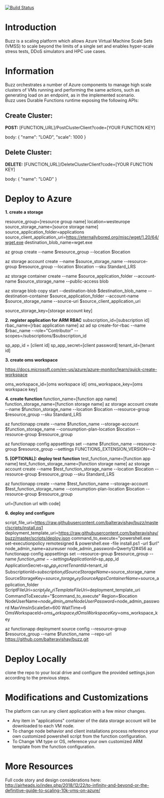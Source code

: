 [![Build Status](https://abalterteam.visualstudio.com/LoadGenerator/_apis/build/status/LoadGenerator-ASP.NET-CI%20(1)?branchName=master)](https://abalterteam.visualstudio.com/LoadGenerator/_build/latest?definitionId=50?branchName=master)

# Introduction

Buzz is a scaling platform which allows Azure Virtual Machine Scale Sets (VMSS) to scale beyond the limits of a single set and enables hyper-scale stress tests, DDoS simulators and HPC use cases.

# Information

Buzz orchestrates a number of Azure components to manage high scale clusters of VMs running and performing the same actions, such as generating load on an endpoint, as in the implemented scenario.  
Buzz uses Durable Functions runtime exposing the following APIs:

## Create Cluster: 

**POST:** [FUNCTION_URL]/PostClusterClient?code=[YOUR FUNCTION KEY]

body:
{
    "name": "LOAD",
    "scale": 1000
}

## Delete Cluster: 

**DELETE:** [FUNCTION_URL]/DeleteClusterClient?code=[YOUR FUNCTION KEY]

body:
{
    "name": "LOAD"
}

# Deploy to Azure

**1. create a storage**

resource_group=[resource group name]
location=westeurope
source_storage_name=[source storage name]
source_application_folder=applications
source_client_application_uri=https://eternallybored.org/misc/wget/1.20/64/wget.exe
destination_blob_name=wget.exe

az group create --name $resource_group --location $location

az storage account create --name $source_storage_name --resource-group $resource_group --location $location --sku Standard_LRS

az storage container create --name $source_application_folder --account-name $source_storage_name --public-access blob

az storage blob copy start --destination-blob $destination_blob_name --destination-container $source_application_folder --account-name $source_storage_name --source-uri $source_client_application_uri

source_storage_key=[storage account key]

**2. register application for ARM RBAC**
subscription_id=[subscription id]
rbac_name=[rbac application name]
az ad sp create-for-rbac --name $rbac_name --role="Contributor" --scopes=/subscriptions/$subscription_id

sp_app_id = [client id]
sp_app_secret=[client password]
tenant_id=[tenant id]

**3. create oms workspace**

https://docs.microsoft.com/en-us/azure/azure-monitor/learn/quick-create-workspace

oms_workspace_id=[oms workspace id]
oms_workspace_key=[oms workspace key]

**4. create function**
function_name=[function app name]
function_storage_name=[function storage name]
az storage account create --name $function_storage_name --location $location --resource-group $resource_group --sku Standard_LRS

az functionapp create --name $function_name --storage-account $function_storage_name --consumption-plan-location $location --resource-group $resource_group 

az functionapp config appsettings set --name $function_name  --resource-group $resource_group --settings FUNCTIONS_EXTENSION_VERSION=~2

**5. [OPTIONAL]: deploy test function**
test_function_name=[function app name]
test_function_storage_name=[function storage name]
az storage account create --name $test_function_storage_name --location $location --resource-group $resource_group --sku Standard_LRS

az functionapp create --name $test_function_name --storage-account $test_function_storage_name --consumption-plan-location $location --resource-group $resource_group 

url=[function url with code]

**6. deploy and configure**

script_file_uri=https://raw.githubusercontent.com/balteravishay/buzz/master/scripts/install.ps1
deployment_template_uri=https://raw.githubusercontent.com/balteravishay/buzz/master/scripts/deploy.json
command_to_execute="powershell.exe set-executionpolicy remotesigned & powershell.exe -file install.ps1 -url $url"
node_admin_name=azureuser
node_admin_password=Qwerty12#456
az functionapp config appsettings set --resource-group $resource_group --name $function_name --settings ApplicationId=$sp_app_id ApplicationSecret=$sp_app_secret TenantId=$tenant_id SubscriptionId=$subscription_id SourceStorageName=$source_storage_name SourceStorageKey=$source_storage_key SourceAppsContainerName=$source_application_folder ScriptFileUri=$script_file_uri TemplateFileUri=$deployment_template_uri CommandToExecute="$command_to_execute" Region=$location NodeUserName=$node_admin_name NodeUserPassword=$node_admin_password MaxVmsInScaleSet=600 WaitTime=6 OmsWorkspaceId=$oms_workspace_id OmsWorkspaceKey=$oms_workspace_key

az functionapp deployment source config --resource-group $resource_group --name $function_name --repo-url https://github.com/balteravishay/buzz.git

# Deploy Locally

clone the repo to your local drive and configure the provided settings.json according to the previous steps.

# Modifications and Customizations

The platform can run any client application with a few minor changes.

* Any item in "applications" container of the data storage account will be downloaded to each VM node.
* To change node behavior and client installations process reference your own customized powershell script from the function configuration.
* To Change VM type or OS, reference your own customized ARM template from the function configuration.

# More Resources

Full code story and design considerations here: http://airheads.io/index.php/2018/12/22/to-infinity-and-beyond-or-the-definitive-guide-to-scaling-10k-vms-on-azure/
